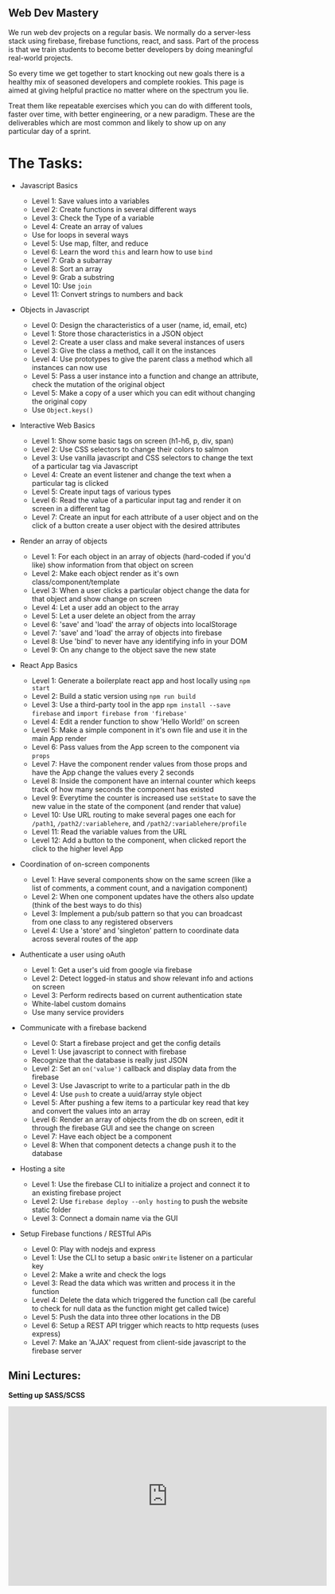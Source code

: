 ## Web Dev Mastery

We run web dev projects on a regular basis.  We normally do a server-less stack using firebase, firebase functions, react, and sass.  Part of the process is that we train students to become better developers by doing meaningful real-world projects.  

So every time we get together to start knocking out new goals there is a healthy mix of seasoned developers and complete rookies.  This page is aimed at giving helpful practice no matter where on the spectrum you lie.  

Treat them like repeatable exercises which you can do with different tools, faster over time, with better engineering, or a new paradigm.  These are the deliverables which are most common and likely to show up on any particular day of a sprint.

# The Tasks:

* Javascript Basics
  * Level 1: Save values into a variables
  * Level 2: Create functions in several different ways
  * Level 3: Check the Type of a variable
  * Level 4: Create an array of values
  * Use for loops in several ways
  * Level 5: Use map, filter, and reduce
  * Level 6: Learn the word `this` and learn how to use `bind`
  * Level 7: Grab a subarray
  * Level 8: Sort an array
  * Level 9: Grab a substring
  * Level 10: Use `join`
  * Level 11: Convert strings to numbers and back

* Objects in Javascript
  * Level 0: Design the characteristics of a user (name, id, email, etc)
  * Level 1: Store those characteristics in a JSON object
  * Level 2: Create a user class and make several instances of users
  * Level 3: Give the class a method, call it on the instances
  * Level 4: Use prototypes to give the parent class a method which all instances can now use
  * Level 5: Pass a user instance into a function and change an attribute, check the mutation of the original object
  * Level 5: Make a copy of a user which you can edit without changing the original copy
  * Use `Object.keys()`

* Interactive Web Basics
  * Level 1: Show some basic tags on screen (h1-h6, p, div, span)
  * Level 2: Use CSS selectors to change their colors to salmon
  * Level 3: Use vanilla javascript and CSS selectors to change the text of a particular tag via Javascript
  * Level 4: Create an event listener and change the text when a particular tag is clicked
  * Level 5: Create input tags of various types
  * Level 6: Read the value of a particular input tag and render it on screen in a different tag
  * Level 7: Create an input for each attribute of a user object and on the click of a button create a user object with the desired attributes

* Render an array of objects
  * Level 1: For each object in an array of objects (hard-coded if you'd like) show information from that object on screen
  * Level 2: Make each object render as it's own class/component/template
  * Level 3: When a user clicks a particular object change the data for that object and show change on screen
  * Level 4: Let a user add an object to the array
  * Level 5: Let a user delete an object from the array
  * Level 6: 'save' and 'load' the array of objects into localStorage
  * Level 7: 'save' and 'load' the array of objects into firebase
  * Level 8: Use 'bind' to never have any identifying info in your DOM
  * Level 9: On any change to the object save the new state

* React App Basics
  * Level 1: Generate a boilerplate react app and host locally using `npm start`
  * Level 2: Build a static version using `npm run build`
  * Level 3: Use a third-party tool in the app `npm install --save firebase` and `import firebase from 'firebase'`
  * Level 4: Edit a render function to show 'Hello World!' on screen
  * Level 5: Make a simple component in it's own file and use it in the main App render
  * Level 6: Pass values from the App screen to the component via `props`
  * Level 7: Have the component render values from those props and have the App change the values every 2 seconds
  * Level 8: Inside the component have an internal counter which keeps track of how many seconds the component has existed
  * Level 9: Everytime the counter is increased use `setState` to save the new value in the state of the component (and render that value)
  * Level 10: Use URL routing to make several pages one each for `/path1`, `/path2/:variablehere`, and `/path2/:variablehere/profile`
  * Level 11: Read the variable values from the URL
  * Level 12: Add a button to the component, when clicked report the click to the higher level App 

* Coordination of on-screen components
  * Level 1: Have several components show on the same screen (like a list of comments, a comment count, and a navigation component)
  * Level 2: When one component updates have the others also update (think of the best ways to do this)
  * Level 3: Implement a pub/sub pattern so that you can broadcast from one class to any registered observers
  * Level 4: Use a 'store' and 'singleton' pattern to coordinate data across several routes of the app

* Authenticate a user using oAuth
  * Level 1: Get a user's uid from google via firebase
  * Level 2: Detect logged-in status and show relevant info and actions on screen
  * Level 3: Perform redirects based on current authentication state
  * White-label custom domains
  * Use many service providers
  
* Communicate with a firebase backend
  * Level 0: Start a firebase project and get the config details
  * Level 1: Use javascript to connect with firebase
  * Recognize that the database is really just JSON
  * Level 2: Set an `on('value')` callback and display data from the firebase
  * Level 3: Use Javascript to write to a particular path in the db
  * Level 4: Use `push` to create a uuid/array style object
  * Level 5: After pushing a few items to a particular key read that key and convert the values into an array
  * Level 6: Render an array of objects from the db on screen, edit it through the firebase GUI and see the change on screen
  * Level 7: Have each object be a component
  * Level 8: When that component detects a change push it to the database

* Hosting a site
  * Level 1: Use the firebase CLI to initialize a project and connect it to an existing firebase project
  * Level 2: Use `firebase deploy --only hosting` to push the website static folder
  * Level 3: Connect a domain name via the GUI

* Setup Firebase functions / RESTful APis
  * Level 0: Play with nodejs and express
  * Level 1: Use the CLI to setup a basic `onWrite` listener on a particular key
  * Level 2: Make a write and check the logs
  * Level 3: Read the data which was written and process it in the function
  * Level 4: Delete the data which triggered the function call (be careful to check for null data as the function might get called twice)
  * Level 5: Push the data into three other locations in the DB
  * Level 6: Setup a REST API trigger which reacts to http requests (uses express)
  * Level 7: Make an 'AJAX' request from client-side javascript to the firebase server
  
## Mini Lectures:

**Setting up SASS/SCSS**
<iframe src="https://player.vimeo.com/video/273346382?title=0&byline=0&portrait=0" width="640" height="360" frameborder="0" webkitallowfullscreen mozallowfullscreen allowfullscreen></iframe>
